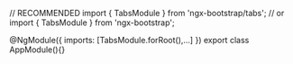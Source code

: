 // RECOMMENDED
import { TabsModule } from 'ngx-bootstrap/tabs';
// or
import { TabsModule } from 'ngx-bootstrap';

@NgModule({
  imports: [TabsModule.forRoot(),...]
})
export class AppModule(){}
